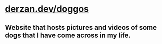 # [derzan.dev/doggos](https://derzan.dev/doggos)

## Website that hosts pictures and videos of some dogs that I have come across in my life. 
